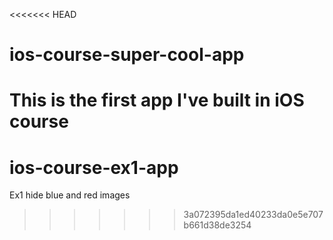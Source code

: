 <<<<<<< HEAD
# ios-course-super-cool-app
This is the first app I've built in iOS course
=======
# ios-course-ex1-app
Ex1 hide blue and red images
>>>>>>> 3a072395da1ed40233da0e5e707b661d38de3254
